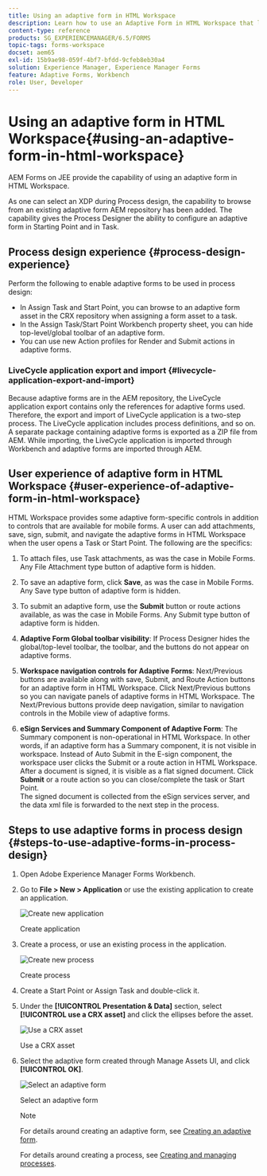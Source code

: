 ```yaml
---
title: Using an adaptive form in HTML Workspace
description: Learn how to use an Adaptive Form in HTML Workspace that lets field workers access the form on their devices.
content-type: reference
products: SG_EXPERIENCEMANAGER/6.5/FORMS
topic-tags: forms-workspace
docset: aem65
exl-id: 15b9ae98-059f-4bf7-bfdd-9cfeb8eb30a4
solution: Experience Manager, Experience Manager Forms
feature: Adaptive Forms, Workbench
role: User, Developer
---
```

# Using an adaptive form in HTML Workspace{#using-an-adaptive-form-in-html-workspace}

AEM Forms on JEE provide the capability of using an adaptive form in HTML Workspace.

As one can select an XDP during Process design, the capability to browse from an existing adaptive form AEM repository has been added. The capability gives the Process Designer the ability to configure an adaptive form in Starting Point and in Task.

## Process design experience {#process-design-experience}

Perform the following to enable adaptive forms to be used in process design:

* In Assign Task and Start Point, you can browse to an adaptive form asset in the CRX repository when assigning a form asset to a task.
* In the Assign Task/Start Point Workbench property sheet, you can hide top-level/global toolbar of an adaptive form.
* You can use new Action profiles for Render and Submit actions in adaptive forms.

### LiveCycle application export and import {#livecycle-application-export-and-import}

Because adaptive forms are in the AEM repository, the LiveCycle application export contains only the references for adaptive forms used. Therefore, the export and import of LiveCycle application is a two-step process. The LiveCycle application includes process definitions, and so on. A separate package containing adaptive forms is exported as a ZIP file from AEM. While importing, the LiveCycle application is imported through Workbench and adaptive forms are imported through AEM.

## User experience of adaptive form in HTML Workspace {#user-experience-of-adaptive-form-in-html-workspace}

HTML Workspace provides some adaptive form-specific controls in addition to controls that are available for mobile forms. A user can add attachments, save, sign, submit, and navigate the adaptive forms in HTML Workspace when the user opens a Task or Start Point. The following are the specifics:

1. To attach files, use Task attachments, as was the case in Mobile Forms. Any File Attachment type button of adaptive form is hidden.  

1. To save an adaptive form, click **Save**, as was the case in Mobile Forms. Any Save type button of adaptive form is hidden.  

1. To submit an adaptive form, use the **Submit** button or route actions available, as was the case in Mobile Forms. Any Submit type button of adaptive form is hidden.  

1. **Adaptive Form Global toolbar visibility**: If Process Designer hides the global/top-level toolbar, the toolbar, and the buttons do not appear on adaptive forms.  

1. **Workspace navigation controls for Adaptive Forms**: Next/Previous buttons are available along with save, Submit, and Route Action buttons for an adaptive form in HTML Workspace. Click Next/Previous buttons so you can navigate panels of adaptive forms in HTML Workspace. The Next/Previous buttons provide deep navigation, similar to navigation controls in the Mobile view of adaptive forms.  

1. **eSign Services and Summary Component of Adaptive Form**: The Summary component is non-operational in HTML Workspace. In other words, if an adaptive form has a Summary component, it is not visible in workspace. Instead of Auto Submit in the E-sign component, the workspace user clicks the Submit or a route action in HTML Workspace. After a document is signed, it is visible as a flat signed document. Click **Submit** or a route action so you can close/complete the task or Start Point.  
   The signed document is collected from the eSign services server, and the data xml file is forwarded to the next step in the process.

## Steps to use adaptive forms in process design {#steps-to-use-adaptive-forms-in-process-design}

1. Open Adobe Experience Manager Forms Workbench.  

1. Go to **File &gt; New &gt; Application** or use the existing application to create an application.

   ![Create new application](assets/create_new_appl.png)

   Create application

1. Create a process, or use an existing process in the application.

   ![Create new process](assets/create_new_process.png)

   Create process

1. Create a Start Point or Assign Task and double-click it.
1. Under the **[!UICONTROL Presentation & Data]** section, select **[!UICONTROL use a CRX asset]** and click the ellipses before the asset.

   ![Use a CRX asset](assets/use_crx_asset.png)

   Use a CRX asset

1. Select the adaptive form created through Manage Assets UI, and click **[!UICONTROL OK]**.

   ![Select an adaptive form](assets/selecting_form.png)

   Select an adaptive form

   >[!NOTE]
   >
   >For details around creating an adaptive form, see [Creating an adaptive form](../../forms/using/creating-adaptive-form.md).
   >
   >
   >For details around creating a process, see [Creating and managing processes](https://help.adobe.com/en_US/AEMForms/6.1/WorkbenchHelp/WS92d06802c76abadb-1cc35bda128261a20dd-7ff7.2.html).
